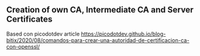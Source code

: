 ## Creation of own CA, Intermediate CA and Server Certificates

Based con picodotdev article https://picodotdev.github.io/blog-bitix/2020/08/comandos-para-crear-una-autoridad-de-certificacion-ca-con-openssl/
